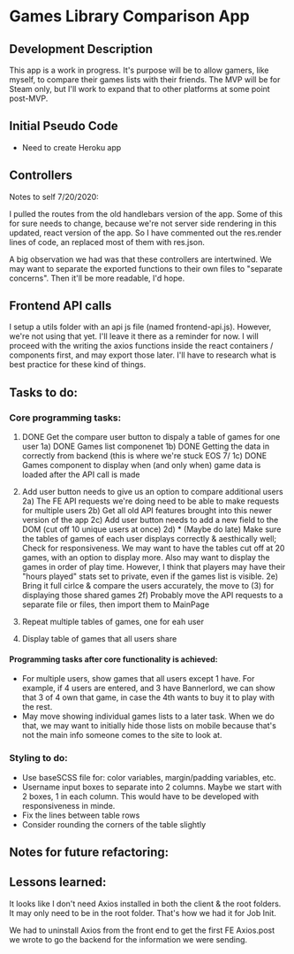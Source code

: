 # Games Library Comparison App

## Development Description

This app is a work in progress. It's purpose will be to allow gamers, like myself, to compare their games lists with their friends. The MVP will be for Steam only, but I'll work to expand that to other platforms at some point post-MVP.

## Initial Pseudo Code

- Need to create Heroku app

## Controllers

Notes to self 7/20/2020:

I pulled the routes from the old handlebars version of the app. Some of this for sure needs to change, because we're not server side rendering in this updated, react version of the app. So I have commented out the res.render lines of code, an replaced most of them with res.json.

A big observation we had was that these controllers are intertwined. We may want to separate the exported functions to their own files to "separate concerns". Then it'll be more readable, I'd hope.

## Frontend API calls

I setup a utils folder with an api js file (named frontend-api.js). However, we're not using that yet. I'll leave it there as a reminder for now. I will proceed with the writing the axios functions inside the react containers / components first, and may export those later. I'll have to research what is best practice for these kind of things.

## Tasks to do:

### Core programming tasks:

1) DONE Get the compare user button to dispaly a table of games for one user
1a) DONE Games list componenet 
1b) DONE Getting the data in correctly from backend (this is where we're stuck EOS 7/
1c) DONE Games component to display when (and only when) game data is loaded after the API call is made

2) Add user button needs to give us an option to compare additional users
2a) The FE API requests we're doing need to be able to make requests for multiple users
2b) Get all old API features brought into this newer version of the app
2c) Add user button needs to add a new field to the DOM (cut off 10 unique users at once)
2d) * (Maybe do late) Make sure the tables of games of each user displays correctly & aesthically well; Check for responsiveness. We may want to have the tables cut off at 20 games, with an option to display more. Also may want to display the games in order of play time. However, I think that players may have their "hours played" stats set to private, even if the games list is visible.
2e) Bring it full cirlce & compare the users accurately, the move to (3) for displaying those shared games
2f) Probably move the API requests to a separate file or files, then import them to MainPage

3) Repeat multiple tables of games, one for eah user

4) Display table of games that all users share

#### Programming tasks after core functionality is achieved:

- For multiple users, show games that all users except 1 have. For example, if 4 users are entered, and 3 have Bannerlord, we can show that 3 of 4 own that game, in case the 4th wants to buy it to play with the rest.
- May move showing individual games lists to a later task. When we do that, we may want to initially hide those lists on mobile because that's not the main info someone comes to the site to look at.

### Styling to do:

- Use baseSCSS file for: color variables, margin/padding variables, etc.
- Username input boxes to separate into 2 columns. Maybe we start with 2 boxes, 1 in each column. This would have to be developed with responsiveness in minde.
- Fix the lines between table rows
- Consider rounding the corners of the table slightly

## Notes for future refactoring:

## Lessons learned:

It looks like I don't need Axios installed in both the client & the root folders. It may only need to be in the root folder. That's how we had it for Job Init.

We had to uninstall Axios from the front end to get the first FE Axios.post we wrote to go the backend for the information we were sending.